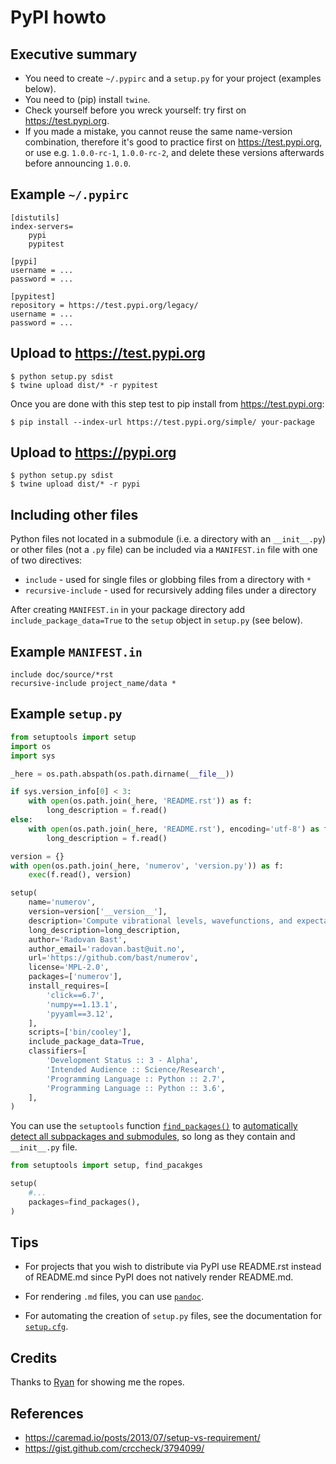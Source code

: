 # PyPI howto


## Executive summary

- You need to create `~/.pypirc` and a `setup.py` for your project (examples below).
- You need to (pip) install `twine`.
- Check yourself before you wreck yourself: try first on https://test.pypi.org.
- If you made a mistake, you cannot reuse the same name-version combination, therefore
  it's good to practice first on https://test.pypi.org, or use e.g. `1.0.0-rc-1`, `1.0.0-rc-2`,
  and delete these versions afterwards before announcing `1.0.0`.


## Example `~/.pypirc`

```
[distutils]
index-servers=
    pypi
    pypitest

[pypi]
username = ...
password = ...

[pypitest]
repository = https://test.pypi.org/legacy/
username = ...
password = ...
```


## Upload to https://test.pypi.org

```
$ python setup.py sdist
$ twine upload dist/* -r pypitest
```

Once you are done with this step test to pip install from https://test.pypi.org:

```
$ pip install --index-url https://test.pypi.org/simple/ your-package
```


## Upload to https://pypi.org

```
$ python setup.py sdist
$ twine upload dist/* -r pypi
```


## Including other files

Python files not located in a submodule (i.e. a directory with an
`__init__.py`) or other files (not a `.py` file) can be included via a
`MANIFEST.in` file with one of two directives:

* `include` - used for single files or globbing files from a directory with `*`
* `recursive-include` - used for recursively adding files under a directory

After creating `MANIFEST.in` in your package directory add `include_package_data=True` to the `setup` object in `setup.py` (see below).


## Example `MANIFEST.in`

```
include doc/source/*rst
recursive-include project_name/data *
```


## Example `setup.py`

```python
from setuptools import setup
import os
import sys

_here = os.path.abspath(os.path.dirname(__file__))

if sys.version_info[0] < 3:
    with open(os.path.join(_here, 'README.rst')) as f:
        long_description = f.read()
else:
    with open(os.path.join(_here, 'README.rst'), encoding='utf-8') as f:
        long_description = f.read()

version = {}
with open(os.path.join(_here, 'numerov', 'version.py')) as f:
    exec(f.read(), version)

setup(
    name='numerov',
    version=version['__version__'],
    description='Compute vibrational levels, wavefunctions, and expectation values using the Numerov-Cooley algorithm.',
    long_description=long_description,
    author='Radovan Bast',
    author_email='radovan.bast@uit.no',
    url='https://github.com/bast/numerov',
    license='MPL-2.0',
    packages=['numerov'],
    install_requires=[
        'click==6.7',
        'numpy==1.13.1',
        'pyyaml==3.12',
    ],
    scripts=['bin/cooley'],
    include_package_data=True,
    classifiers=[
        'Development Status :: 3 - Alpha',
        'Intended Audience :: Science/Research',
        'Programming Language :: Python :: 2.7',
        'Programming Language :: Python :: 3.6',
    ],
)
```

You can use the `setuptools` function [`find_packages()`](https://pythonhosted.org/setuptools/setuptools.html#using-find-packages)
to [automatically detect all subpackages and submodules](https://stackoverflow.com/a/14553799/943773), so long as they contain and `__init__.py` file.

```python
from setuptools import setup, find_pacakges

setup(
    #...
    packages=find_packages(),
)
```

## Tips

- For projects that you wish to distribute via PyPI use README.rst instead of
  README.md since PyPI does not natively render README.md.

- For rendering `.md` files, you can use [`pandoc`](https://coderwall.com/p/qawuyq/use-markdown-readme-s-in-python-modules).

- For automating the creation of `setup.py` files, see the documentation for
  [`setup.cfg`](https://setuptools.readthedocs.io/en/latest/setuptools.html#configuring-setup-using-setup-cfg-files).


## Credits

Thanks to [Ryan](https://github.com/ryanjdillon) for showing me the ropes.


## References

- https://caremad.io/posts/2013/07/setup-vs-requirement/
- https://gist.github.com/crccheck/3794099/
